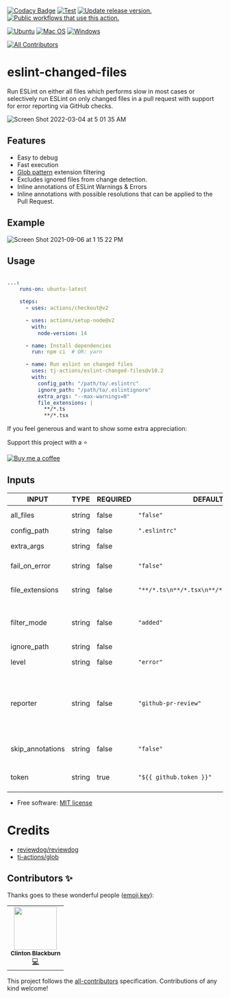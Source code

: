 [![Codacy Badge](https://api.codacy.com/project/badge/Grade/13f8c6c0f4b947b89af4e5d99379b47d)](https://app.codacy.com/gh/tj-actions/eslint-changed-files?utm_source=github.com\&utm_medium=referral\&utm_content=tj-actions/eslint-changed-files\&utm_campaign=Badge_Grade_Settings)
[![Test](https://github.com/tj-actions/eslint-changed-files/actions/workflows/test.yml/badge.svg)](https://github.com/tj-actions/eslint-changed-files/actions/workflows/test.yml) [![Update release version.](https://github.com/tj-actions/eslint-changed-files/workflows/Update%20release%20version./badge.svg)](https://github.com/tj-actions/eslint-changed-files/actions?query=workflow%3A%22Update+release+version.%22) [![Public workflows that use this action.](https://img.shields.io/endpoint?url=https%3A%2F%2Fused-by.vercel.app%2Fapi%2Fgithub-actions%2Fused-by%3Faction%3Dtj-actions%2Feslint-changed-files%26badge%3Dtrue)](https://github.com/search?o=desc\&q=tj-actions+eslint-changed-files+language%3AYAML\&s=\&type=Code)

[![Ubuntu](https://img.shields.io/badge/Ubuntu-E95420?logo=ubuntu\&logoColor=white)](https://docs.github.com/en/actions/reference/workflow-syntax-for-github-actions#jobsjob_idruns-on)
[![Mac OS](https://img.shields.io/badge/mac%20os-000000?logo=macos\&logoColor=F0F0F0)](https://docs.github.com/en/actions/reference/workflow-syntax-for-github-actions#jobsjob_idruns-on)
[![Windows](https://img.shields.io/badge/Windows-0078D6?logo=windows\&logoColor=white)](https://docs.github.com/en/actions/reference/workflow-syntax-for-github-actions#jobsjob_idruns-on)

<!-- ALL-CONTRIBUTORS-BADGE:START - Do not remove or modify this section -->

[![All Contributors](https://img.shields.io/badge/all_contributors-1-orange.svg?style=flat-square)](#contributors-)

<!-- ALL-CONTRIBUTORS-BADGE:END -->

# eslint-changed-files

Run ESLint on either all files which performs slow in most cases or selectively run ESLint on only changed files in a pull request with support for
error reporting via GitHub checks.

![Screen Shot 2022-03-04 at 5 01 35 AM](https://user-images.githubusercontent.com/17484350/156742457-ff0c2da5-aca8-4260-9a3c-76ff3a273bd6.png)

## Features

*   Easy to debug
*   Fast execution
*   [Glob pattern](https://docs.github.com/en/actions/learn-github-actions/workflow-syntax-for-github-actions#filter-pattern-cheat-sheet) extension filtering
*   Excludes ignored files from change detection.
*   Inline annotations of ESLint Warnings & Errors
*   Inline annotations with possible resolutions that can be applied to the Pull Request.

## Example

![Screen Shot 2021-09-06 at 1 15 22 PM](https://user-images.githubusercontent.com/17484350/132248250-6998078b-de5d-453a-8225-f4a6e3793bbe.png)

## Usage

```yml

...:
    runs-on: ubuntu-latest

    steps:
      - uses: actions/checkout@v2

      - uses: actions/setup-node@v2
        with:
          node-version: 14

      - name: Install dependencies
        run: npm ci  # OR: yarn 

      - name: Run eslint on changed files
        uses: tj-actions/eslint-changed-files@v10.2
        with:
          config_path: "/path/to/.eslintrc"
          ignore_path: "/path/to/.eslintignore"
          extra_args: "--max-warnings=0"
          file_extensions: |
            **/*.ts
            **/*.tsx
```

If you feel generous and want to show some extra appreciation:

Support this project with a :star:

[![Buy me a coffee][buymeacoffee-shield]][buymeacoffee]

[buymeacoffee]: https://www.buymeacoffee.com/jackton1

[buymeacoffee-shield]: https://www.buymeacoffee.com/assets/img/custom_images/orange_img.png

## Inputs

<!-- AUTO-DOC-INPUT:START - Do not remove or modify this section -->

|      INPUT       |  TYPE  | REQUIRED |                  DEFAULT                   |                                                                                                                                                    DESCRIPTION                                                                                                                                                     |
|------------------|--------|----------|--------------------------------------------|--------------------------------------------------------------------------------------------------------------------------------------------------------------------------------------------------------------------------------------------------------------------------------------------------------------------|
| all\_files        | string | false    | `"false"`                                  | Run [ESlint](https://eslint.org/) on all matching<br>files                                                                                                                                                                                                                                                         |
| config\_path      | string | false    | `".eslintrc"`                              | [ESlint](https://eslint.org/) [configuration file](https://eslint.org/docs/user-guide/configuring/)                                                                                                                                                                                                                |
| extra\_args       | string | false    |                                            | Extra arguments passed to [ESlint](https://eslint.org/docs/user-guide/command-line-interface)<br>                                                                                                                                                                                                                  |
| fail\_on\_error    | string | false    | `"false"`                                  | Exit code for reviewdog when<br>errors are found \[true,false].                                                                                                                                                                                                                                                     |
| file\_extensions  | string | false    | `"**/*.ts\n**/*.tsx\n**/*.js\n**/*.jsx\n"` | List of file extensions to<br>watch for changes and run<br>[ESlint](https://eslint.org/) against                                                                                                                                                                                                                   |
| filter\_mode      | string | false    | `"added"`                                  | [Filtering mode](https://github.com/reviewdog/reviewdog#filter-mode) for the reviewdog<br>command \[added,diff\_context,file,nofilter].                                                                                                                                                                              |
| ignore\_path      | string | false    |                                            | [ESlint](https://eslint.org/) [ignore file](https://eslint.org/docs/user-guide/configuring/ignoring-code)                                                                                                                                                                                                          |
| level            | string | false    | `"error"`                                  | Report level for reviewdog \[info,warning,error]<br>                                                                                                                                                                                                                                                                |
| reporter         | string | false    | `"github-pr-review"`                       | [Reporter](https://github.com/reviewdog/reviewdog#reporters) of reviewdog command \[github-check,github-pr-review].<br>github-pr-review can use Markdown and<br>add a link to rule<br>page in reviewdog reports.                                                                                                    |
| skip\_annotations | string | false    | `"false"`                                  | Skip running reviewdog i.e don't<br>add any annotations.                                                                                                                                                                                                                                                           |
| token            | string | true     | `"${{ github.token }}"`                    | [GITHUB\_TOKEN](https://docs.github.com/en/free-pro-team@latest/actions/reference/authentication-in-a-workflow#using-the-github_token-in-a-workflow) or a repo scoped<br>[Personal Access Token](https://docs.github.com/en/free-pro-team@latest/github/authenticating-to-github/creating-a-personal-access-token) |

<!-- AUTO-DOC-INPUT:END -->

*   Free software: [MIT license](LICENSE)

# Credits

*   [reviewdog/reviewdog](https://github.com/reviewdog/reviewdog)
*   [tj-actions/glob](https://github.com/tj-actions/glob)

## Contributors ✨

Thanks goes to these wonderful people ([emoji key](https://allcontributors.org/docs/en/emoji-key)):

<!-- ALL-CONTRIBUTORS-LIST:START - Do not remove or modify this section -->

<!-- prettier-ignore-start -->

<!-- markdownlint-disable -->

<table>
  <tr>
    <td align="center"><a href="https://dev.clintonblackburn.com"><img src="https://avatars.githubusercontent.com/u/910510?v=4?s=100" width="100px;" alt=""/><br /><sub><b>Clinton Blackburn</b></sub></a><br /><a href="https://github.com/tj-actions/eslint-changed-files/commits?author=clintonb" title="Code">💻</a></td>
  </tr>
</table>

<!-- markdownlint-restore -->

<!-- prettier-ignore-end -->

<!-- ALL-CONTRIBUTORS-LIST:END -->

This project follows the [all-contributors](https://github.com/all-contributors/all-contributors) specification. Contributions of any kind welcome!
